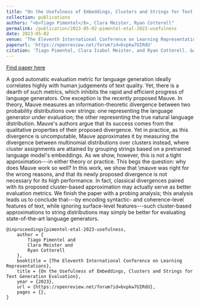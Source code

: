 ```yaml
---
title: "On the Usefulness of Embeddings, Clusters and Strings for Text Generation Evaluation"
collection: publications
authors: "<b>Tiago Pimentel</b>, Clara Meister, Ryan Cotterell"
permalink: /publication/2023-05-02-pimentel-etal-2023-usefulness
date: 2023-05-02
venue: 'The Eleventh International Conference on Learning Representations'
paperurl: 'https://openreview.net/forum?id=bvpkw7UIRdU'
citation: 'Tiago Pimentel, Clara Isabel Meister, and Ryan Cotterell. &quot;On the Usefulness of Embeddings, Clusters and Strings for Text Generation Evaluation.&quot; The Eleventh International Conference on Learning Representations. 2022.'
---
```


<a href='https://openreview.net/forum?id=bvpkw7UIRdU'>Find paper here</a>

A good automatic evaluation metric for language generation ideally correlates highly with human judgements of text quality.  Yet, there is a dearth of such metrics, which inhibits the rapid and efficient progress of language generators. One exception is  the recently proposed Mauve. In theory, Mauve measures an information-theoretic divergence between two probability distributions over strings: one representing the language generator under evaluation; the other representing the true natural language distribution. Mauve&apos;s authors argue that its success comes from the qualitative properties of their proposed divergence.  Yet in practice, as this divergence is uncomputable, Mauve approximates it by measuring the divergence between multinomial distributions over clusters instead, where cluster assignments are attained by grouping strings based on a pretrained language model&apos;s embeddings. As we show, however, this is not a tight approximation---in either theory or practice. This begs the question: why does Mauve work so well? In this work, we show that \mauve was right for the wrong reasons, and that its newly proposed divergence is not necessary for its high performance. In fact, classical divergences paired with its proposed cluster-based approximation may actually serve as better evaluation metrics. We finish the paper with a probing analysis; this analysis leads us to conclude that---by encoding syntactic- and coherence-level features of text, while ignoring surface-level features---such cluster-based approximations to string distributions may simply be better for evaluating state-of-the-art language generators.

```
@inproceedings{pimentel-etal-2023-usefulness,
    author = {
        Tiago Pimentel and
        Clara Meister and
        Ryan Cotterell
    },
    booktitle = {The Eleventh International Conference on Learning Representations},
    title = {On the Usefulness of Embeddings, Clusters and Strings for Text Generation Evaluation},
    year = {2023},
    url = {https://openreview.net/forum?id=bvpkw7UIRdU},
    pages = {},
}
```